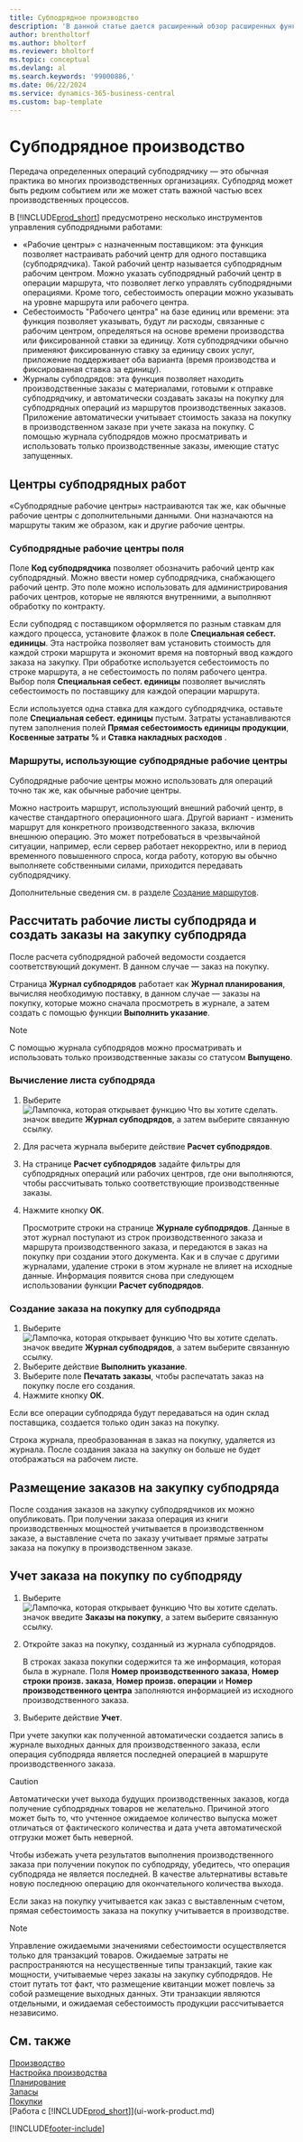```yaml
---
title: Субподрядное производство
description: 'В данной статье дается расширенный обзор расширенных функциональных возможностей субподряда, включая поля рабочих центров и маршрутизацию.'
author: brentholtorf
ms.author: bholtorf
ms.reviewer: bholtorf
ms.topic: conceptual
ms.devlang: al
ms.search.keywords: '99000886,'
ms.date: 06/22/2024
ms.service: dynamics-365-business-central
ms.custom: bap-template
---
```

# Субподрядное производство

Передача определенных операций субподрядчику — это обычная практика во многих производственных организациях. Субподряд может быть редким событием или же может стать важной частью всех производственных процессов.

В [!INCLUDE[prod_short](includes/prod_short.md)] предусмотрено несколько инструментов управления субподрядными работами:  

- «Рабочие центры» с назначенным поставщиком: эта функция позволяет настраивать рабочий центр для одного поставщика (субподрядчика). Такой рабочий центр называется субподрядным рабочим центром. Можно указать субподрядный рабочий центр в операции маршрута, что позволяет легко управлять субподрядными операциями. Кроме того, себестоимость операции можно указывать на уровне маршрута или рабочего центра.  
- Себестоимость "Рабочего центра" на базе единиц или времени: эта функция позволяет указывать, будут ли расходы, связанные с рабочим центром, определяться на основе времени производства или фиксированной ставки за единицу. Хотя субподрядчики обычно применяют фиксированную ставку за единицу своих услуг, приложение поддерживает оба варианта (время производства и фиксированная ставка за единицу).  
- Журналы субподрядов: эта функция позволяет находить производственные заказы с материалами, готовыми к отправке субподрядчику, и автоматически создавать заказы на покупку для субподрядных операций из маршрутов производственных заказов. Приложение автоматически учитывает стоимость заказа на покупку в производственном заказе при учете заказа на покупку. С помощью журнала субподрядов можно просматривать и использовать только производственные заказы, имеющие статус запущенных.  

## Центры субподрядных работ  

«Субподрядные рабочие центры» настраиваются так же, как обычные рабочие центры с дополнительными данными. Они назначаются на маршруты таким же образом, как и другие рабочие центры.  

### Субподрядные рабочие центры поля  

Поле **Код субподрядчика** позволяет обозначить рабочий центр как субподрядный. Можно ввести номер субподрядчика, снабжающего рабочий центр. Это поле можно использовать для администрирования рабочих центров, которые не являются внутренними, а выполняют обработку по контракту.  

Если субподряд с поставщиком оформляется по разным ставкам для каждого процесса, установите флажок в поле **Специальная себест. единицы**. Эта настройка позволяет вам установить стоимость для каждой строки маршрута и экономит время на повторный ввод каждого заказа на закупку. При обработке используется себестоимость по строке маршрута, а не себестоимость по полям рабочего центра. Выбор поля **Специальная себест. единицы** позволяет вычислять себестоимость по поставщику для каждой операции маршрута.  

Если используется одна ставка для каждого субподрядчика, оставьте поле **Специальная себест. единицы** пустым. Затраты устанавливаются путем заполнения полей **Прямая себестоимость единицы продукции**, **Косвенные затраты %** и **Ставка накладных расходов** .  

### Маршруты, использующие субподрядные рабочие центры

Субподрядные рабочие центры можно использовать для операций точно так же, как обычные рабочие центры.  

Можно настроить маршрут, использующий внешний рабочий центр, в качестве стандартного операционного шага. Другой вариант - изменить маршрут для конкретного производственного заказа, включив внешнюю операцию. Это может потребоваться в чрезвычайной ситуации, например, если сервер работает некорректно, или в период временного повышенного спроса, когда работу, которую вы обычно выполняете собственными силами, приходится передавать субподрядчику.  

Дополнительные сведения см. в разделе [Создание маршрутов](production-how-to-create-routings.md).  

## Рассчитать рабочие листы субподряда и создать заказы на закупку субподряда  

После расчета субподрядной рабочей ведомости создается соответствующий документ. В данном случае — заказ на покупку.  

Страница **Журнал субподрядов** работает как **Журнал планирования**, вычисляя необходимую поставку, в данном случае — заказы на покупку, которые можно сначала просмотреть в журнале, а затем создать с помощью функции **Выполнить указание**.  

> [!NOTE]  
> С помощью журнала субподрядов можно просматривать и использовать только производственные заказы со статусом **Выпущено**.  

### Вычисление листа субподряда  

1. Выберите ![Лампочка, которая открывает функцию Что вы хотите сделать.](media/ui-search/search_small.png "Что вы хотите сделать") значок введите **Журнал субподрядов**, а затем выберите связанную ссылку.  
2. Для расчета журнала выберите действие **Расчет субподрядов**.  
3. На странице **Расчет субподрядов** задайте фильтры для субподрядных операций или рабочих центров, где они выполняются, чтобы рассчитывать только соответствующие производственные заказы.  
4. Нажмите кнопку **ОК**.  

    Просмотрите строки на странице **Журнале субподрядов**. Данные в этот журнал поступают из строк производственного заказа и маршрута производственного заказа, и передаются в заказ на покупку при создании этого документа. Как и в случае с другими журналами, удаление строки в этом журнале не влияет на исходные данные. Информация появится снова при следующем использовании функции **Расчет субподрядов**.  

### Создание заказа на покупку для субподряда  

1. Выберите ![Лампочка, которая открывает функцию Что вы хотите сделать.](media/ui-search/search_small.png "Что вы хотите сделать") значок введите **Журнал субподрядов**, а затем выберите связанную ссылку.  
2. Выберите действие **Выполнить указание**.  
3. Выберите поле **Печатать заказы**, чтобы распечатать заказ на покупку после его создания.  
4. Нажмите кнопку **ОК**.  

Если все операции субподряда будут передаваться на один склад поставщика, создается только один заказ на покупку.  

Строка журнала, преобразованная в заказ на покупку, удаляется из журнала. После создания заказа на закупку он больше не будет отображаться на рабочем листе.  

## Размещение заказов на закупку субподряда  

После создания заказов на закупку субподрядчиков их можно опубликовать. При получении заказа операция из книги производственных мощностей учитывается в производственном заказе, а выставление счета по заказу учитывает прямые затраты заказа на покупку в производственном заказе.  

## Учет заказа на покупку по субподряду
 
1. Выберите ![Лампочка, которая открывает функцию Что вы хотите сделать.](media/ui-search/search_small.png "Что вы хотите сделать") значок введите **Заказы на покупку**, а затем выберите связанную ссылку.  
2. Откройте заказ на покупку, созданный из журнала субподрядов.  

    В строках заказа покупки содержится та же информация, которая была в журнале. Поля **Номер производственного заказа**, **Номер строки произв. заказа**, **Номер произв. операции** и **Номер производственного центра** заполняются информацией из исходного производственного заказа.  

3. Выберите действие **Учет**.  

При учете закупки как полученной автоматически создается запись в журнале выходных данных для производственного заказа, если операция субподряда является последней операцией в маршруте производственного заказа.  

> [!CAUTION]  
> Автоматически учет выхода будущих производственных заказов, когда получение субподрядных товаров не желательно. Причиной этого может быть то, что учтенное ожидаемое количество выпуска может отличаться от фактического количества и дата учета автоматической отгрузки может быть неверной.  
>
> Чтобы избежать учета результатов выполнения производственного заказа при получении покупок по субподряду, убедитесь, что операция субподряда не является последней. В качестве альтернативы вставьте новую последнюю операцию для окончательного количества выхода.  

Если заказ на покупку учитывается как заказ с выставленным счетом, прямая себестоимость заказа на покупку учитывается в производстве.  

> [!NOTE]  
> Управление ожидаемыми значениями себестоимости осуществляется только для транзакций товаров. Ожидаемые затраты не распространяются на несущественные типы транзакций, такие как мощности, учитываемые через заказы на закупку субподрядов. Не стоит путать тот факт, что размещение квитанции может повлечь за собой размещение выходных данных. Эти транзакции являются отдельными, и ожидаемая себестоимость продукции рассчитывается независимо.  

## См. также  

[Производство](production-manage-manufacturing.md)    
[Настройка производства](production-configure-production-processes.md)  
[Планирование](production-planning.md)      
[Запасы](inventory-manage-inventory.md)  
[Покупки](purchasing-manage-purchasing.md)  
[Работа с [!INCLUDE[prod_short](includes/prod_short.md)]](ui-work-product.md)


[!INCLUDE[footer-include](includes/footer-banner.md)]
